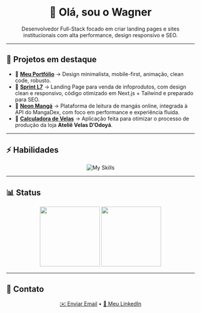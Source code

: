 <h1 align="center">👋 Olá, sou o Wagner</h1>

<div align="center">
  <p>
    Desenvolvedor Full-Stack focado em criar landing pages e sites institucionais
    com alta performance, design responsivo e SEO.  
  </p>
</div>


---

## 📂 Projetos em destaque
- 🔗 [**Meu Portfólio**](https://caminhourbano.com.br/) → Design minimalista, mobile-first, animação, clean code, robusto.
- 🔗 [**Sprint L7**](https://sprint-l7.vercel.app/) → Landing Page para venda de infoprodutos, com design clean e responsivo, código otimizado em Next.js + Tailwind e preparado para SEO.
- 🔗 [**Neon Mangá**](neon-manga.vercel.app) → Plataforma de leitura de mangás online, integrada à API do MangaDex, com foco em performance e experiência fluida.
- 🔗 [**Calculadora de Velas**](https://calculadoradevela.netlify.app/) → Aplicação feita para otimizar o processo de produção da loja **Ateliê Velas D’Odoyá**.
  
---

## ⚡ Habilidades
<div align="center">

![My Skills](https://skillicons.dev/icons?i=js,ts,react,next,tailwind,jquery,php,mysql,html,css,sass,git)

</div>

---

## 📊 Status
<div align="center">
  <img src="https://github-readme-stats.vercel.app/api?username=wagner-wvn&show_icons=true&theme=tokyonight&hide_border=true&bg_color=0D1117&title_color=58A6FF&icon_color=58A6FF" height="160"/>
  <img src="https://github-readme-stats.vercel.app/api/top-langs/?username=wagner-wvn&layout=compact&theme=tokyonight&hide_border=true&bg_color=0D1117&title_color=58A6FF" height="160"/>
</div>

---

## 📡 Contato

<p align="center">
  <a href="mailto:wagner.vn.dev@gmail.com">✉️ Enviar Email</a> • 
  <a href="https://www.linkedin.com/in/wagner-vitor-novais">💼 Meu LinkedIn</a>
</p>




